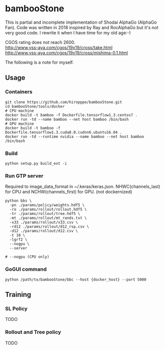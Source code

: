 # bambooStone
This is partial and incomplete implementation of Shodai AlphaGo (AlphaGo Fan). Code was written in 2018 inspired by Ray and RocAlphaGo but it's not very good code. I rewrite it when I have time for my old age:-)

CGOS rating does not reach 2600.  
http://www.yss-aya.com/cgos/19x19/cross/take.html  
http://www.yss-aya.com/cgos/19x19/cross/mishima-0.1.html


The following is a note for myself.

## Usage
### Containers
```
git clone https://github.com/hiropppe/bambooStone.git
cd bambooStone/tools/docker
# CPU machine
docker build -t bamboo -f Dockerfile.tensorflow1.3.centos7 .
docker run -td --name bamboo --net host bamboo /bin/bash
# GPU machine
docker build -t bamboo -f Dockerfile.tensorflow1.3.cuda8.0.cudnn6.ubuntu16.04 .
docker run -td --runtime nvidia --name bamboo --net host bamboo /bin/bash
```
### Build 
```
python setup.py build_ext -i
```
### Run GTP server
Required to image_data_format in ~/.keras/keras.json. NHWC(channels_last) for CPU and NCHW(channels_first) for GPU. (not dockernized)
```
python bbs \
  -pn ./params/policy/weights.hdf5 \
  -ro ./params/rollout/rollout.hdf5 \
  -tr ./params/rollout/tree.hdf5 \
  -mt ./params/rollout/mt_rands.txt \
  -x33 ./params/rollout/x33.csv \
  -rd12 ./params/rollout/d12_rsp.csv \
  -d12 ./params/rollout/d12.csv \
  -t 10 \
  -lgrf2 \
  --nogpu \
  --server

# --nogpu (CPU only)
```
### GoGUI command
```
python /path/to/bambooStone/bbc --host {docker_host} --port 5000
```
## Training
### SL Policy
TODO
### Rollout and Tree policy
TODO
